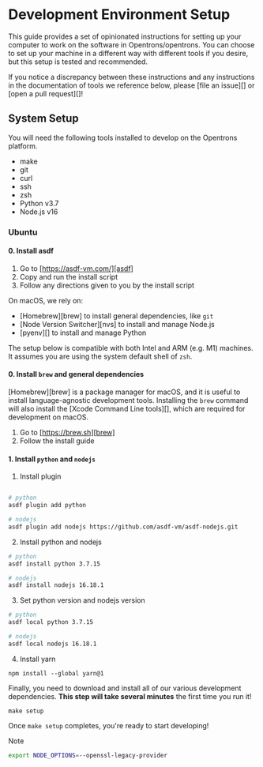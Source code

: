 # Development Environment Setup

This guide provides a set of opinionated instructions for setting up your computer to work on the software in Opentrons/opentrons. You can choose to set up your machine in a different way with different tools if you desire, but this setup is tested and recommended.

If you notice a discrepancy between these instructions and any instructions in the documentation of tools we reference below, please [file an issue][] or [open a pull request][]!

## System Setup

You will need the following tools installed to develop on the Opentrons platform.

- make
- git
- curl
- ssh
- zsh
- Python v3.7
- Node.js v16

### Ubuntu

#### 0. Install asdf

1. Go to [https://asdf-vm.com/][asdf]
2. Copy and run the install script
3. Follow any directions given to you by the install script

On macOS, we rely on:

- [Homebrew][brew] to install general dependencies, like `git`
- [Node Version Switcher][nvs] to install and manage Node.js
- [pyenv][] to install and manage Python

The setup below is compatible with both Intel and ARM (e.g. M1) machines. It assumes you are using the system default shell of `zsh`.

#### 0. Install `brew` and general dependencies

[Homebrew][brew] is a package manager for macOS, and it is useful to install language-agnostic development tools. Installing the `brew` command will also install the [Xcode Command Line tools][], which are required for development on macOS.

1. Go to [https://brew.sh][brew]
2. Follow the install guide


#### 1. Install `python` and `nodejs`

1. Install plugin
```zsh

# python
asdf plugin add python

# nodejs
asdf plugin add nodejs https://github.com/asdf-vm/asdf-nodejs.git
```

2. Install python and nodejs

```zsh
# python
asdf install python 3.7.15

# nodejs
asdf install nodejs 16.18.1
```

3. Set python version and nodejs version

```zsh
# python
asdf local python 3.7.15

# nodejs
asdf local nodejs 16.18.1
```

4. Install yarn
```shell
npm install --global yarn@1
```

Finally, you need to download and install all of our various development dependencies. **This step will take several minutes** the first time you run it!

```shell
make setup
```

Once `make setup` completes, you're ready to start developing!


Note
```zsh
export NODE_OPTIONS=--openssl-legacy-provider
```
